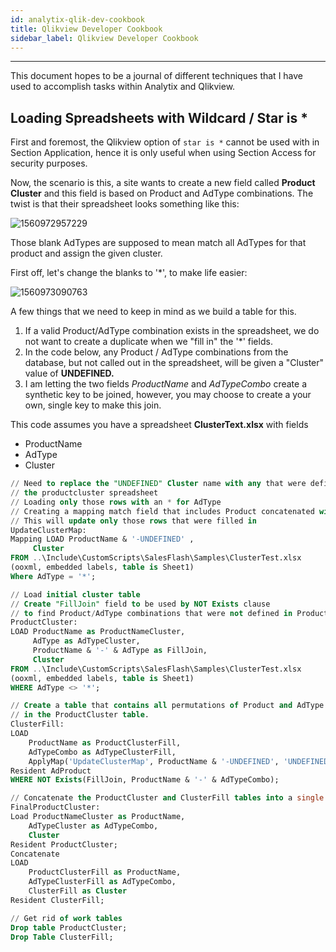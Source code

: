 ```yaml
---
id: analytix-qlik-dev-cookbook
title: Qlikview Developer Cookbook
sidebar_label: Qlikview Developer Cookbook
---
```


---

This document hopes to be a journal of different techniques that I have used to accomplish tasks within Analytix and Qlikview.

## Loading Spreadsheets with Wildcard / Star is *

First and foremost, the Qlikview option of `star is *` cannot be used with in Section Application, hence it is only useful when using Section Access for security purposes.

Now, the scenario is this, a site wants to create a new field called **Product Cluster** and this field is based on Product and AdType combinations.  The twist is that their spreadsheet looks something like this:

![1560972957229](C:\Users\mark.mccoid\Documents\AnalytixDevelopment\analytix-docs\docs\assets\analytix-cookbook-001.png)

Those blank AdTypes are supposed to mean match all AdTypes for that product and assign the given cluster.

First off, let's change the blanks to '*', to make life easier:

![1560973090763](C:\Users\mark.mccoid\Documents\AnalytixDevelopment\analytix-docs\docs\assets\analytix-cookbook-002.png)

A few things that we need to keep in mind as we build a table for this.

1. If a valid Product/AdType combination exists in the spreadsheet, we do not want to create a duplicate when we "fill in" the '*' fields.
2. In the code below, any Product / AdType combinations from the database, but not called out in the spreadsheet, will be given a "Cluster" value of **UNDEFINED.**
3. I am letting the two fields *ProductName* and *AdTypeCombo* create a synthetic key to be joined, however, you may choose to create a your own, single key to make this join.

This code assumes you have a spreadsheet **ClusterText.xlsx** with fields 

- ProductName
- AdType
- Cluster

```sql
// Need to replace the "UNDEFINED" Cluster name with any that were defined in
// the productcluster spreadsheet 
// Loading only those rows with an * for AdType
// Creating a mapping match field that includes Product concatenated with "-UNDEFINED"
// This will update only those rows that were filled in
UpdateClusterMap:
Mapping LOAD ProductName & '-UNDEFINED' , 
     Cluster
FROM ..\Include\CustomScripts\SalesFlash\Samples\ClusterTest.xlsx
(ooxml, embedded labels, table is Sheet1)
Where AdType = '*';

// Load initial cluster table
// Create "FillJoin" field to be used by NOT Exists clause
// to find Product/AdType combinations that were not defined in ProductCluster table
ProductCluster:
LOAD ProductName as ProductNameCluster, 
     AdType as AdTypeCluster, 
     ProductName & '-' & AdType as FillJoin,
     Cluster
FROM ..\Include\CustomScripts\SalesFlash\Samples\ClusterTest.xlsx
(ooxml, embedded labels, table is Sheet1)
WHERE AdType <> '*';

// Create a table that contains all permutations of Product and AdType that do not exist 
// in the ProductCluster table.
ClusterFill:
LOAD
	ProductName as ProductClusterFill,
	AdTypeCombo as AdTypeClusterFill,
	ApplyMap('UpdateClusterMap', ProductName & '-UNDEFINED', 'UNDEFINED') as ClusterFill
Resident AdProduct
WHERE NOT Exists(FillJoin, ProductName & '-' & AdTypeCombo);

// Concatenate the ProductCluster and ClusterFill tables into a single table
FinalProductCluster:
Load ProductNameCluster as ProductName, 
	AdTypeCluster as AdTypeCombo, 
	Cluster
Resident ProductCluster;
Concatenate
LOAD
	ProductClusterFill as ProductName,
	AdTypeClusterFill as AdTypeCombo,
	ClusterFill as Cluster
Resident ClusterFill;

// Get rid of work tables
Drop table ProductCluster;
Drop Table ClusterFill;
```

